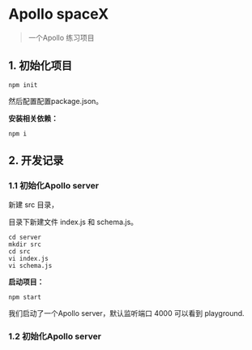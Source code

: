 # Apollo spaceX

> 一个Apollo 练习项目

## 1. 初始化项目

```shell
npm init
```

然后配置配置package.json。

**安装相关依赖：**

```shell
npm i
```

## 2. 开发记录

### 1.1 初始化Apollo server

新建 src 目录，

目录下新建文件 index.js 和 schema.js。

```shell
cd server
mkdir src
cd src
vi index.js
vi schema.js
```

**启动项目：**

```shell
npm start
```

我们启动了一个Apollo server，默认监听端口 4000 可以看到 playground.

### 1.2 初始化Apollo server

